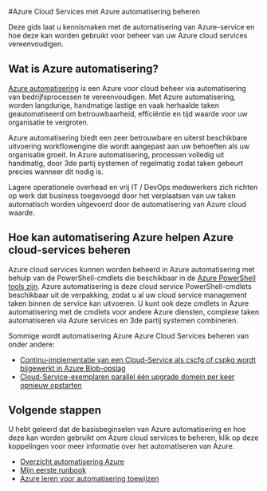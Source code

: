 <properties
    pageTitle="Azure Cloud Services beheren met Azure automatisering | Microsoft Azure"
    description="Meer informatie over hoe de automatisering Azure service kan worden gebruikt voor het beheren van Azure cloud-services op de schaal."
    services="cloud-services, automation"
    documentationCenter=""
    authors="jodoglevy"
    manager="timlt"
    editor=""/>

<tags
    ms.service="cloud-services"
    ms.workload="tbd"
    ms.tgt_pltfrm="na"
    ms.devlang="na"
    ms.topic="article"
    ms.date="06/20/2016"
    ms.author="jolevy"/>



#<a name="managing-azure-cloud-services-using-azure-automation"></a>Azure Cloud Services met Azure automatisering beheren

Deze gids laat u kennismaken met de automatisering van Azure-service en hoe deze kan worden gebruikt voor beheer van uw Azure cloud services vereenvoudigen.

## <a name="what-is-azure-automation"></a>Wat is Azure automatisering?

[Azure automatisering](https://azure.microsoft.com/services/automation/) is een Azure voor cloud beheer via automatisering van bedrijfsprocessen te vereenvoudigen. Met Azure automatisering, worden langdurige, handmatige lastige en vaak herhaalde taken geautomatiseerd om betrouwbaarheid, efficiëntie en tijd waarde voor uw organisatie te vergroten.

Azure automatisering biedt een zeer betrouwbare en uiterst beschikbare uitvoering workflowengine die wordt aangepast aan uw behoeften als uw organisatie groeit. In Azure automatisering, processen volledig uit handmatig, door 3de partij systemen of regelmatig zodat taken gebeurt precies wanneer dit nodig is.

Lagere operationele overhead en vrij IT / DevOps medewerkers zich richten op werk dat business toegevoegd door het verplaatsen van uw taken automatisch worden uitgevoerd door de automatisering van Azure cloud waarde.


## <a name="how-can-azure-automation-help-manage-azure-cloud-services"></a>Hoe kan automatisering Azure helpen Azure cloud-services beheren

Azure cloud services kunnen worden beheerd in Azure automatisering met behulp van de PowerShell-cmdlets die beschikbaar in de [Azure PowerShell tools zijn](https://msdn.microsoft.com/library/azure/jj156055.aspx). Azure automatisering is deze cloud service PowerShell-cmdlets beschikbaar uit de verpakking, zodat u al uw cloud service management taken binnen de service kan uitvoeren. U kunt ook deze cmdlets in Azure automatisering met de cmdlets voor andere Azure diensten, complexe taken automatiseren via Azure services en 3de partij systemen combineren.

Sommige wordt automatisering Azure Azure Cloud Services beheren van onder andere:

- [Continu-implementatie van een Cloud-Service als cscfg of cspkg wordt bijgewerkt in Azure Blob-opslag](https://gallery.technet.microsoft.com/scriptcenter/Continuous-Deployment-of-A-eeebf3a6)
- [Cloud-Service-exemplaren parallel één upgrade domein per keer opnieuw opstarten](https://gallery.technet.microsoft.com/scriptcenter/Reboot-Cloud-Service-PaaS-b337a06d)

## <a name="next-steps"></a>Volgende stappen

U hebt geleerd dat de basisbeginselen van Azure automatisering en hoe deze kan worden gebruikt om Azure cloud services te beheren, klik op deze koppelingen voor meer informatie over het automatiseren van Azure.

- [Overzicht automatisering Azure](../automation/automation-intro.md)
- [Mijn eerste runbook](../automation/automation-first-runbook-graphical.md)
- [Azure leren voor automatisering toewijzen](https://azure.microsoft.com/documentation/learning-paths/automation/)
 
